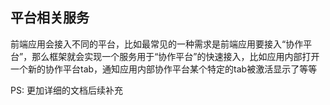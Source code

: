## 平台相关服务

前端应用会接入不同的平台，比如最常见的一种需求是前端应用要接入“协作平台”，那么框架就会实现一个服务用于“协作平台”的快速接入，比如应用内部打开一个新的协作平台tab，通知应用内部协作平台某个特定的tab被激活显示了等等

PS: 更加详细的文档后续补充